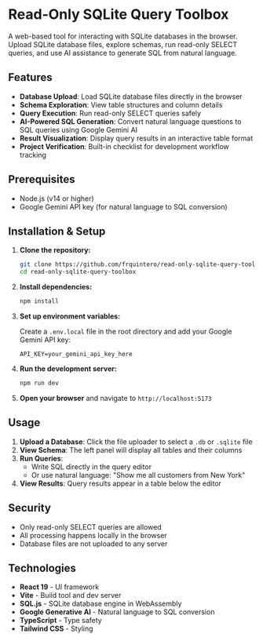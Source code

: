 # Read-Only SQLite Query Toolbox

A web-based tool for interacting with SQLite databases in the browser. Upload SQLite database files, explore schemas, run read-only SELECT queries, and use AI assistance to generate SQL from natural language.

## Features

- **Database Upload**: Load SQLite database files directly in the browser
- **Schema Exploration**: View table structures and column details
- **Query Execution**: Run read-only SELECT queries safely
- **AI-Powered SQL Generation**: Convert natural language questions to SQL queries using Google Gemini AI
- **Result Visualization**: Display query results in an interactive table format
- **Project Verification**: Built-in checklist for development workflow tracking

## Prerequisites

- Node.js (v14 or higher)
- Google Gemini API key (for natural language to SQL conversion)

## Installation & Setup

1. **Clone the repository:**
   ```bash
   git clone https://github.com/frquintero/read-only-sqlite-query-toolbox.git
   cd read-only-sqlite-query-toolbox
   ```

2. **Install dependencies:**
   ```bash
   npm install
   ```

3. **Set up environment variables:**

   Create a `.env.local` file in the root directory and add your Google Gemini API key:
   ```
   API_KEY=your_gemini_api_key_here
   ```

4. **Run the development server:**
   ```bash
   npm run dev
   ```

5. **Open your browser** and navigate to `http://localhost:5173`

## Usage

1. **Upload a Database**: Click the file uploader to select a `.db` or `.sqlite` file
2. **View Schema**: The left panel will display all tables and their columns
3. **Run Queries**:
   - Write SQL directly in the query editor
   - Or use natural language: "Show me all customers from New York"
4. **View Results**: Query results appear in a table below the editor

## Security

- Only read-only SELECT queries are allowed
- All processing happens locally in the browser
- Database files are not uploaded to any server

## Technologies

- **React 19** - UI framework
- **Vite** - Build tool and dev server
- **SQL.js** - SQLite database engine in WebAssembly
- **Google Generative AI** - Natural language to SQL conversion
- **TypeScript** - Type safety
- **Tailwind CSS** - Styling

